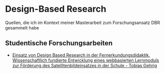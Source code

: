 # Design-Based Research
Quellen, die ich im Kontext meiner Masterarbeit zum Forschungsansatz DBR gesammelt habe

## Studentische Forschungsarbeiten
* [Einsatz von Design Based Research in der Fernerkundungsdidaktik. Wissenschaftlich fundierte Entwicklung eines webbasierten Lernmoduls zur Förderung des Satellitenbildeinsatzes in der Schule - Tobias Gehrig](https://opus.ph-heidelberg.de/frontdoor/index/index/docId/195)
